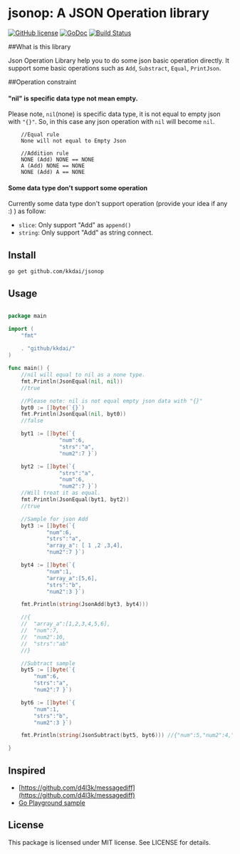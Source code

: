 jsonop: A JSON Operation library
==================

[![GitHub license](https://img.shields.io/badge/license-MIT-blue.svg)](https://raw.githubusercontent.com/kkdai/jsonop/master/LICENSE)  [![GoDoc](https://godoc.org/github.com/kkdai/jsonop?status.svg)](https://godoc.org/github.com/kkdai/jsonop)  [![Build Status](https://travis-ci.org/kkdai/jsonop.svg?branch=master)](https://travis-ci.org/kkdai/jsonop)


##What is this library

Json Operation Library help you to do some json basic operation directly. It support some basic operations such as `Add`, `Substract`, `Equal`, `PrintJson`.


##Operation constraint

#### "nil" is specific data type not mean empty.

Please note, `nil`(none) is specific data type, it is not equal to empty json with `"{}"`.
So, in this case any json operation with `nil` will become `nil`.

        //Equal rule
        None will not equal to Empty Json

        //Addition rule
        NONE (Add) NONE == NONE
        A (Add) NONE == NONE
        NONE (Add) A == NONE
       
#### Some data type don't support some operation

Currently some data type don't support operation (provide your idea if any :) ) as follow:

- `slice`: Only support "Add" as `append()`
- `string`: Only support "Add" as string connect.

Install
---------------
`go get github.com/kkdai/jsonop`


Usage
---------------

```go

package main

import (
	"fmt"
	
    . "github/kkdai/"
)

func main() {
	//nil will equal to nil as a none type.
	fmt.Println(JsonEqual(nil, nil))
	//true

	//Please note: nil is not equal empty json data with "{}"
	byt0 := []byte(`{}`)
	fmt.Println(JsonEqual(nil, byt0))
	//false

	byt1 := []byte(`{
                "num":6,
                "strs":"a",
                "num2":7 }`)

	byt2 := []byte(`{
                "strs":"a",
                "num":6,
                "num2":7 }`)
	//Will treat it as equal.
	fmt.Println(JsonEqual(byt1, byt2))
	//true

	//Sample for json Add
	byt3 := []byte(`{
            "num":6,
            "strs":"a",
            "array_a": [ 1 ,2 ,3,4],
            "num2":7 }`)

	byt4 := []byte(`{
            "num":1,
            "array_a":[5,6],
            "strs":"b",
            "num2":3 }`)

    fmt.Println(string(JsonAdd(byt3, byt4)))

	//{
	//  "array_a":[1,2,3,4,5,6],
	//  "num":7,
	//  "num2":10,
	//  "strs":"ab"
	//}

	//Subtract sample
	byt5 := []byte(`{
        "num":6,
        "strs":"a",
        "num2":7 }`)

	byt6 := []byte(`{
        "num":1,
        "strs":"b",
        "num2":3 }`)

	fmt.Println(string(JsonSubtract(byt5, byt6))) //{"num":5,"num2":4,"strs":"a"}

}

```

Inspired
---------------

- [https://github.com/d4l3k/messagediff](https://github.com/d4l3k/messagediff)
- [Go Playground sample](http://play.golang.org/p/rGCez-W36T)

License
---------------

This package is licensed under MIT license. See LICENSE for details.

